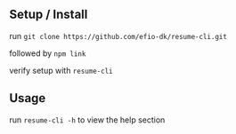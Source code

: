 ## Setup / Install
run `git clone https://github.com/efio-dk/resume-cli.git`

followed by `npm link`

verify setup with `resume-cli`

## Usage
run `resume-cli -h` to view the help section